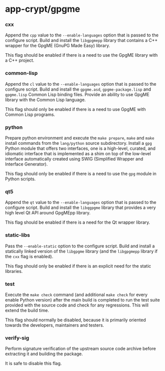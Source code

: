 # app-crypt/gpgme

### cxx
Append the `cpp` value to the `--enable-languages` option that is passed to the configure script. Build and install the `libgpgmepp` library that contains a C++ wrapper for the GpgME (GnuPG Made Easy) library.

This flag should be enabled if there is a need to use the GpgME library with a C++ project.

### common-lisp
Append the `cl` value to the `--enable-languages` option that is passed to the configure script. Build and install the `gpgme.asd`, `gpgme-package.lisp` and `gpgme.lisp` Common Lisp binding files. Provide an ability to use GpgME library with the Common Lisp language.

This flag should only be enabled if there is a need to use GpgME with Common Lisp programs.

### python
Prepare python environment and execute the `make prepare`, `make` and `make` install commands from the `lang/python` source subdirectory. Install a `gpg` Python module that offers two interfaces, one is a high-level, curated, and idiomatic interface that is implemented as a shim on top of the low-level interface automatically created using SWIG (Simplified Wrapper and Interface Generator).

This flag should only be enabled if there is a need to use the `gpg` module in Python scripts.

### qt5
Append the `qt` value to the `--enable-languages` option that is passed to the configure script. Build and install the `libqgpgme` library that provides a very high level Qt API around GpgMEpp library.

This flag should be enabled if there is a need for the Qt wrapper library.

### static-libs
Pass the `--enable-static` option to the configure script. Build and install a statically linked version of the `libgpgme` library (and the `libgpgmepp` library if the `cxx` flag is enabled).

This flag should only be enabled if there is an explicit need for the static libraries.

### test
Execute the `make check` command (and additional `make check` for every enable Python version) after the main build is completed to run the test suite provided with the source code and check for any regressions. This will extend the build time.

This flag should normally be disabled, because it is primarily oriented towards the developers, maintainers and testers.

### verify-sig
Perform signature verification of the upstream source code archive before extracting it and building the package.

It is safe to disable this flag.
